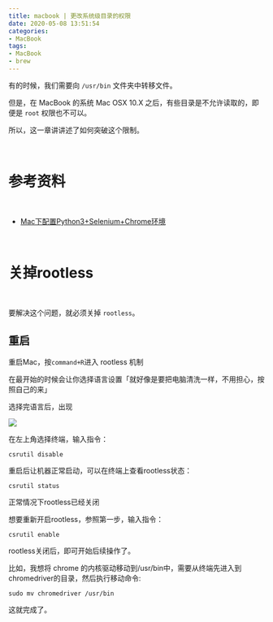 ```yaml
---
title: macbook | 更改系统级目录的权限
date: 2020-05-08 13:51:54
categories:
- MacBook
tags:
- MacBook
- brew
---
```

有的时候，我们需要向 `/usr/bin` 文件夹中转移文件。

但是，在 MacBook 的系统 Mac OSX 10.X 之后，有些目录是不允许读取的，即便是 `root` 权限也不可以。

所以，这一章讲讲述了如何突破这个限制。

<!-- more -->

<br/>

# 参考资料

<br/>

- [Mac下配置Python3+Selenium+Chrome环境](https://blog.csdn.net/u011511921/article/details/82147476)

<br/>

# 关掉rootless

<br/>

要解决这个问题，就必须关掉 `rootless`。

## 重启

重启Mac，按`command+R`进入 rootless 机制

在最开始的时候会让你选择语言设置「就好像是要把电脑清洗一样，不用担心，按照自己的来」

选择完语言后，出现

![](/images/macbook/10_0.jpeg)

在左上角选择终端，输入指令：

	csrutil disable

重启后让机器正常启动，可以在终端上查看rootless状态：

	csrutil status

正常情况下rootless已经关闭

想要重新开启rootless，参照第一步，输入指令：

	csrutil enable

rootless关闭后，即可开始后续操作了。


比如，我想将 chrome 的内核驱动移动到/usr/bin中，需要从终端先进入到chromedriver的目录，然后执行移动命令:

	sudo mv chromedriver /usr/bin

这就完成了。